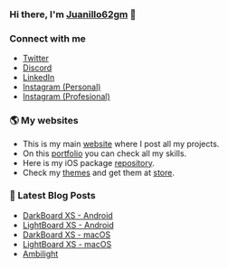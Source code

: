 ### Hi there, I'm [Juanillo62gm][website] 👋

### Connect with me

- [Twitter][twitter]
- [Discord][discord]
- [LinkedIn][linkedin]
- [Instagram (Personal)][instagram]
- [Instagram (Profesional)][instagrampro]

### 🌎 My websites
- This is my main [website][website] where I post all my projects.
- On this [portfolio][portfolio] you can check all my skills.
- Here is my iOS package [repository][repo].
- Check my [themes][themes] and get them at [store][store].

### 📕 Latest Blog Posts
<!-- BLOG-POST-LIST:START -->
- [DarkBoard XS - Android](https://juanillo62gm.com/projects/darkboardxs-android/)
- [LightBoard XS - Android](https://juanillo62gm.com/projects/lightboardxs-android/)
- [DarkBoard XS - macOS](https://juanillo62gm.com/projects/darkboardxs-macos/)
- [LightBoard XS - macOS](https://juanillo62gm.com/projects/lightboardxs-macos/)
- [Ambilight](https://juanillo62gm.com/projects/ambilight/)
<!-- BLOG-POST-LIST:END -->

[website]: http://bit.ly/3a1GfB3
[portfolio]: https://bit.ly/3is5CCV
[themes]: https://bit.ly/2SiA33O
[repo]: https://bit.ly/3cry7gv
[store]: https://bit.ly/2RDoKTG
[twitter]: http://bit.ly/2rwLh3H
[instagram]: http://bit.ly/2RR2Y9E
[instagrampro]: https://bit.ly/34ZVQQu
[discord]: https://bit.ly/308C5Eb
[linkedin]: https://bit.ly/3g3Nhus
